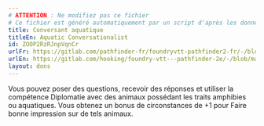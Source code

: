 ```yaml
---
# ATTENTION : Ne modifiez pas ce fichier
# Ce fichier est généré automatiquement par un script d'après les données du module Foundry VTT officiel et de sa traduction
title: Conversant aquatique
titleEn: Aquatic Conversationalist
id: ZOOP2RzRJnpVqnCr
urlFr: https://gitlab.com/pathfinder-fr/foundryvtt-pathfinder2-fr/-/blob/master/data/feats/ZOOP2RzRJnpVqnCr.htm
urlEn: https://gitlab.com/hooking/foundry-vtt---pathfinder-2e/-/blob/master/packs/data/feats.db/aquatic-conversationalist.json
layout: dons
---
```

Vous pouvez poser des questions, recevoir des réponses et utiliser la compétence Diplomatie avec des animaux possédant les traits amphibies ou aquatiques. Vous obtenez un bonus de circonstances de +1 pour Faire bonne impression sur de tels animaux.
